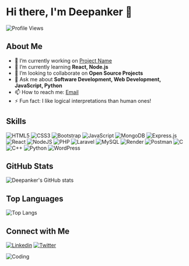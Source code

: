 # Hi there, I'm Deepanker 👋

![Profile Views](https://komarev.com/ghpvc/?username=Deepanker200&color=green)

## About Me

- 🔭 I’m currently working on [Project Name](https://github.com/Deepanker200/launch-pad-december)
- 🌱 I’m currently learning **React, Node.js**
- 👯 I’m looking to collaborate on **Open Source Projects**
- 💬 Ask me about **Software Development, Web Development, JavaScript, Python**
- 📫 How to reach me: [Email](mailto:tiwarideepanker@gmail.com)
- ⚡ Fun fact: I like logical interpretations than human ones!

## Skills

![HTML5](https://img.shields.io/badge/html5-%23E34F26.svg?style=for-the-badge&logo=html5&logoColor=white)
![CSS3](https://img.shields.io/badge/css3-%231572B6.svg?style=for-the-badge&logo=css3&logoColor=white)
![Bootstrap](https://img.shields.io/badge/bootstrap-%238511FA.svg?style=for-the-badge&logo=bootstrap&logoColor=white)
![JavaScript](https://img.shields.io/badge/javascript-%23323330.svg?style=for-the-badge&logo=javascript&logoColor=%23F7DF1E)
![MongoDB](https://img.shields.io/badge/MongoDB-%234ea94b.svg?style=for-the-badge&logo=mongodb&logoColor=white)
![Express.js](https://img.shields.io/badge/express.js-%23404d59.svg?style=for-the-badge&logo=express&logoColor=%2361DAFB)
![React](https://img.shields.io/badge/react-%2320232a.svg?style=for-the-badge&logo=react&logoColor=%2361DAFB)
![NodeJS](https://img.shields.io/badge/node.js-6DA55F?style=for-the-badge&logo=node.js&logoColor=white)
![PHP](https://img.shields.io/badge/php-%23777BB4.svg?style=for-the-badge&logo=php&logoColor=white)
![Laravel](https://img.shields.io/badge/laravel-%23FF2D20.svg?style=for-the-badge&logo=laravel&logoColor=white)
![MySQL](https://img.shields.io/badge/mysql-4479A1.svg?style=for-the-badge&logo=mysql&logoColor=white)
![Render](https://img.shields.io/badge/Render-%46E3B7.svg?style=for-the-badge&logo=render&logoColor=white)
![Postman](https://img.shields.io/badge/Postman-FF6C37?style=for-the-badge&logo=postman&logoColor=white)
![C](https://img.shields.io/badge/c-%2300599C.svg?style=for-the-badge&logo=c&logoColor=white)
![C++](https://img.shields.io/badge/c++-%2300599C.svg?style=for-the-badge&logo=c%2B%2B&logoColor=white)
![Python](https://img.shields.io/badge/python-3670A0?style=for-the-badge&logo=python&logoColor=ffdd54)
![WordPress](https://img.shields.io/badge/WordPress-%23117AC9.svg?style=for-the-badge&logo=WordPress&logoColor=white)




## GitHub Stats

![Deepanker's GitHub stats](https://github-readme-stats.vercel.app/api?username=Deepanker200&show_icons=true&hide_border=true)

## Top Languages

![Top Langs](https://github-readme-stats.vercel.app/api/top-langs/?username=Deepanker200&layout=compact&hide_border=true)

## Connect with Me

[![Linkedin](https://img.shields.io/badge/-LinkedIn-blue?style=flat-square&logo=linkedin)](https://linkedin.com/in/your-profile)
[![Twitter](https://img.shields.io/badge/-Twitter-blue?style=flat-square&logo=twitter)](https://twitter.com/your-profile)

![Coding](https://media.giphy.com/media/3o7aD2saalBwwftBIY/giphy.gif)
